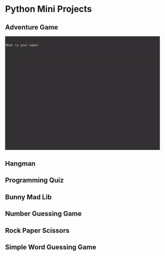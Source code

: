 # Python Mini Projects

## Adventure Game

![Adventure Game v1](https://raw.githubusercontent.com/christine-lehmann/Python-Mini-Projects/main/images/Adventure%20Game%20v1.gif?token=APKSPOP23MHF3XRUJSYBLUDBEDL2W)

## Hangman

## Programming Quiz

## Bunny Mad Lib

## Number Guessing Game

## Rock Paper Scissors

## Simple Word Guessing Game
